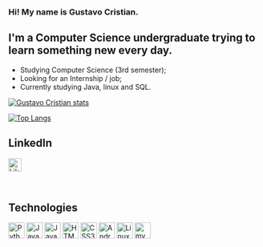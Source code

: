 ### Hi! My name is Gustavo Cristian.

## I'm a Computer Science undergraduate trying to learn something new every day.
- Studying Computer Science (3rd semester);
- Looking for an Internship / job;
- Currently studying Java, linux and SQL.

[![Gustavo Cristian stats](https://github-readme-stats.vercel.app/api?username=dyaghas&show_icons=true&count_private=true&bg_color=90,0B0B0B,141414&text_color=CA8E00&title_color=D8A800&icon_color=778200&border_color=111111&border_radius=9&card_width=450)](https://github.com/anuraghazra/github-readme-stats)

[![Top Langs](https://github-readme-stats.vercel.app/api/top-langs/?username=dyaghas&layout=compact&bg_color=90,0B0B0B,141414&text_color=CA8E00&title_color=D8A800&border_color=111111&border_radius=9&card_width=400)](https://github.com/anuraghazra/github-readme-stats)

## LinkedIn
[<img width="26px" alt="LikedIn page" src="https://cdn.jsdelivr.net/gh/devicons/devicon/icons/linkedin/linkedin-original.svg"/>][linkedin]

<br />

## Technologies

<img alt="Python" width="32px" src="https://cdn.jsdelivr.net/gh/devicons/devicon/icons/python/python-original.svg" />  <img alt="Java" width="32px" src="https://cdn.jsdelivr.net/gh/devicons/devicon/icons/java/java-original-wordmark.svg" />  <img alt="Javascript" width="32px" src="https://cdn.jsdelivr.net/gh/devicons/devicon/icons/javascript/javascript-original.svg" />  <img alt="HTML5" width="32px" src="https://cdn.jsdelivr.net/gh/devicons/devicon/icons/html5/html5-original.svg" />  <img alt="CSS3" width="32px" src="https://cdn.jsdelivr.net/gh/devicons/devicon/icons/css3/css3-original.svg" />  <img alt="Android Studio" width="32px" src="https://cdn.jsdelivr.net/gh/devicons/devicon/icons/androidstudio/androidstudio-original.svg" /> <img alt="Linux" width="32px" src="https://cdn.jsdelivr.net/gh/devicons/devicon/icons/linux/linux-plain.svg" /> <img alt="mySQL" width="32px" src="https://cdn.jsdelivr.net/gh/devicons/devicon/icons/mysql/mysql-plain.svg" />

<br />
<br />

[linkedin]: https://www.linkedin.com/in/gustavo-cristian-a04a96228/
